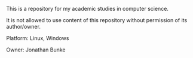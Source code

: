 This is a repository for my academic studies in computer science.

It is not allowed to use content of this repository without permission of its author/owner.

Platform: Linux, Windows

Owner: Jonathan Bunke
